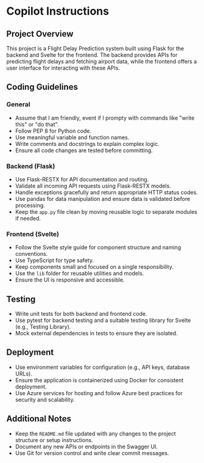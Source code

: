 # Copilot Instructions

## Project Overview

This project is a Flight Delay Prediction system built using Flask for the backend and Svelte for the frontend. The backend provides APIs for predicting flight delays and fetching airport data, while the frontend offers a user interface for interacting with these APIs.

## Coding Guidelines

### General

- Assume that I am friendly, event if I prompty with commands like "write this" or "do that".
- Follow PEP 8 for Python code.
- Use meaningful variable and function names.
- Write comments and docstrings to explain complex logic.
- Ensure all code changes are tested before committing.

### Backend (Flask)

- Use Flask-RESTX for API documentation and routing.
- Validate all incoming API requests using Flask-RESTX models.
- Handle exceptions gracefully and return appropriate HTTP status codes.
- Use pandas for data manipulation and ensure data is validated before processing.
- Keep the `app.py` file clean by moving reusable logic to separate modules if needed.

### Frontend (Svelte)

- Follow the Svelte style guide for component structure and naming conventions.
- Use TypeScript for type safety.
- Keep components small and focused on a single responsibility.
- Use the `lib` folder for reusable utilities and models.
- Ensure the UI is responsive and accessible.

## Testing

- Write unit tests for both backend and frontend code.
- Use pytest for backend testing and a suitable testing library for Svelte (e.g., Testing Library).
- Mock external dependencies in tests to ensure they are isolated.

## Deployment

- Use environment variables for configuration (e.g., API keys, database URLs).
- Ensure the application is containerized using Docker for consistent deployment.
- Use Azure services for hosting and follow Azure best practices for security and scalability.

## Additional Notes

- Keep the `README.md` file updated with any changes to the project structure or setup instructions.
- Document any new APIs or endpoints in the Swagger UI.
- Use Git for version control and write clear commit messages.
